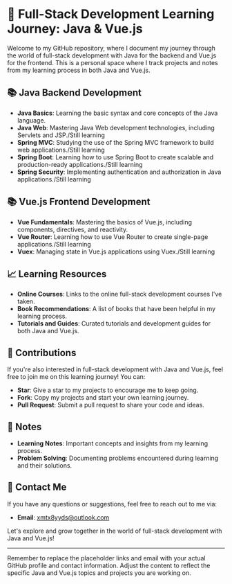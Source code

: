 # 🚀 Full-Stack Development Learning Journey: Java & Vue.js

Welcome to my GitHub repository, where I document my journey through the world of full-stack development with Java for the backend and Vue.js for the frontend. This is a personal space where I track projects and notes from my learning process in both Java and Vue.js.

## 📚 Java Backend Development

- **Java Basics**: Learning the basic syntax and core concepts of the Java language.
- **Java Web**: Mastering Java Web development technologies, including Servlets and JSP./Still learning
- **Spring MVC**: Studying the use of the Spring MVC framework to build web applications./Still learning
- **Spring Boot**: Learning how to use Spring Boot to create scalable and production-ready applications./Still learning
- **Spring Security**: Implementing authentication and authorization in Java applications./Still learning

## 📚 Vue.js Frontend Development

- **Vue Fundamentals**: Mastering the basics of Vue.js, including components, directives, and reactivity.
- **Vue Router**: Learning how to use Vue Router to create single-page applications./Still learning
- **Vuex**: Managing state in Vue.js applications using Vuex./Still learning

## 📈 Learning Resources

- **Online Courses**: Links to the online full-stack development courses I've taken.
- **Book Recommendations**: A list of books that have been helpful in my learning process.
- **Tutorials and Guides**: Curated tutorials and development guides for both Java and Vue.js.

## 🤝 Contributions

If you're also interested in full-stack development with Java and Vue.js, feel free to join me on this learning journey! You can:
- **Star**: Give a star to my projects to encourage me to keep going.
- **Fork**: Copy my projects and start your own learning journey.
- **Pull Request**: Submit a pull request to share your code and ideas.

## 📝 Notes

- **Learning Notes**: Important concepts and insights from my learning process.
- **Problem Solving**: Documenting problems encountered during learning and their solutions.

## 📧 Contact Me

If you have any questions or suggestions, feel free to reach out to me via:
- **Email**: xmtx8yyds@outlook.com

Let's explore and grow together in the world of full-stack development with Java and Vue.js!

---

Remember to replace the placeholder links and email with your actual GitHub profile and contact information. Adjust the content to reflect the specific Java and Vue.js topics and projects you are working on.

